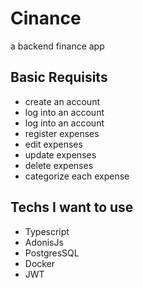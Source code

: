 # Cinance
a backend finance app

## Basic Requisits

- create an account
- log into an account
- log into an account
- register expenses
- edit expenses
- update expenses
- delete expenses
- categorize each expense

## Techs I want to use

- Typescript
- AdonisJs
- PostgresSQL
- Docker
- JWT
